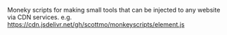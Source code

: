 Moneky scripts for making small tools that can be injected to any website via CDN services.
e.g. https://cdn.jsdelivr.net/gh/scottmo/monkeyscripts/element.js
